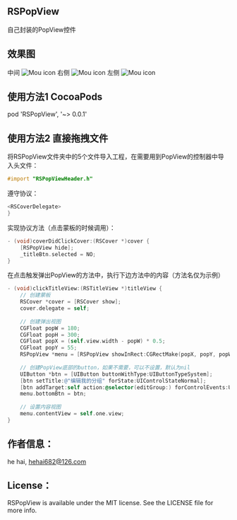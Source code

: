 ## RSPopView
自己封装的PopView控件

## 效果图
中间
![Mou icon](https://github.com/riversea2015/RSPopView/blob/master/ScreenShot/shot1.png?raw=true)
右侧
![Mou icon](https://github.com/riversea2015/RSPopView/blob/master/ScreenShot/shot2.png?raw=true)
左侧
![Mou icon](https://github.com/riversea2015/RSPopView/blob/master/ScreenShot/shot3.png?raw=true)

## 使用方法1 CocoaPods

pod 'RSPopView', '~> 0.0.1'

## 使用方法2 直接拖拽文件
将RSPopView文件夹中的5个文件导入工程，在需要用到PopView的控制器中导入头文件：
```objective-c
#import "RSPopViewHeader.h"
```

遵守协议：
```objective-c
<RSCoverDelegate>
}
```

实现协议方法（点击蒙板的时候调用）：
```objective-c
- (void)coverDidClickCover:(RSCover *)cover {
    [RSPopView hide];
    _titleBtn.selected = NO;
}
```

在点击触发弹出PopView的方法中，执行下边方法中的内容（方法名仅为示例）
```objective-c
- (void)clickTitleView:(RSTitleView *)titleView {
	// 创建蒙板
    RSCover *cover = [RSCover show];
    cover.delegate = self;
    
 	// 创建弹出视图
    CGFloat popW = 180;
    CGFloat popH = 300;
    CGFloat popX = (self.view.width - popW) * 0.5;
    CGFloat popY = 55;
    RSPopView *menu = [RSPopView showInRect:CGRectMake(popX, popY, popW, popH) withLocation:RSLocationMiddle];
	
	// 创建PopView底部的button，如果不需要，可以不设置，默认为nil
    UIButton *btn = [UIButton buttonWithType:UIButtonTypeSystem];
    [btn setTitle:@"编辑我的分组" forState:UIControlStateNormal];
    [btn addTarget:self action:@selector(editGroup:) forControlEvents:UIControlEventTouchUpInside];
    menu.bottomBtn = btn;
    
	// 设置内容视图
    menu.contentView = self.one.view;
}
```
## 作者信息：

he hai, hehai682@126.com

## License：

RSPopView is available under the MIT license. See the LICENSE file for more info.
